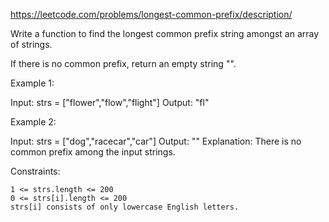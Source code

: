 https://leetcode.com/problems/longest-common-prefix/description/

Write a function to find the longest common prefix string amongst an array of strings.

If there is no common prefix, return an empty string "".


Example 1:

Input: strs = ["flower","flow","flight"]
Output: "fl"

Example 2:

Input: strs = ["dog","racecar","car"]
Output: ""
Explanation: There is no common prefix among the input strings.


Constraints:

    1 <= strs.length <= 200
    0 <= strs[i].length <= 200
    strs[i] consists of only lowercase English letters.

